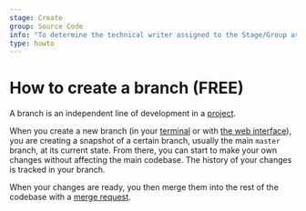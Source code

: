 ```yaml
---
stage: Create
group: Source Code
info: "To determine the technical writer assigned to the Stage/Group associated with this page, see https://about.gitlab.com/handbook/engineering/ux/technical-writing/#assignments"
type: howto
---
```


# How to create a branch **(FREE)**

A branch is an independent line of development in a [project](../user/project/index.md).

When you create a new branch (in your [terminal](start-using-git.md#create-a-branch) or with
[the web interface](../user/project/repository/web_editor.md#create-a-new-branch)),
you are creating a snapshot of a certain branch, usually the main `master` branch,
at its current state. From there, you can start to make your own changes without
affecting the main codebase. The history of your changes is tracked in your branch.

When your changes are ready, you then merge them into the rest of the codebase with a
[merge request](../user/project/merge_requests/creating_merge_requests.md).
